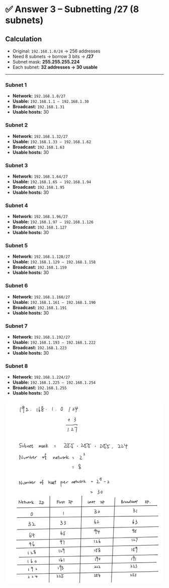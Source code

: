 # ✅ Answer 3 – Subnetting /27 (8 subnets)

## Calculation
- Original: `192.168.1.0/24` → 256 addresses  
- Need 8 subnets → borrow 3 bits → **/27**  
- Subnet mask: **255.255.255.224**  
- Each subnet: **32 addresses → 30 usable**  

---

### Subnet 1
- **Network:** `192.168.1.0/27`
- **Usable:** `192.168.1.1 – 192.168.1.30`
- **Broadcast:** `192.168.1.31`
- **Usable hosts:** 30

### Subnet 2
- **Network:** `192.168.1.32/27`
- **Usable:** `192.168.1.33 – 192.168.1.62`
- **Broadcast:** `192.168.1.63`
- **Usable hosts:** 30

### Subnet 3
- **Network:** `192.168.1.64/27`
- **Usable:** `192.168.1.65 – 192.168.1.94`
- **Broadcast:** `192.168.1.95`
- **Usable hosts:** 30

### Subnet 4
- **Network:** `192.168.1.96/27`
- **Usable:** `192.168.1.97 – 192.168.1.126`
- **Broadcast:** `192.168.1.127`
- **Usable hosts:** 30

### Subnet 5
- **Network:** `192.168.1.128/27`
- **Usable:** `192.168.1.129 – 192.168.1.158`
- **Broadcast:** `192.168.1.159`
- **Usable hosts:** 30

### Subnet 6
- **Network:** `192.168.1.160/27`
- **Usable:** `192.168.1.161 – 192.168.1.190`
- **Broadcast:** `192.168.1.191`
- **Usable hosts:** 30

### Subnet 7
- **Network:** `192.168.1.192/27`
- **Usable:** `192.168.1.193 – 192.168.1.222`
- **Broadcast:** `192.168.1.223`
- **Usable hosts:** 30

### Subnet 8
- **Network:** `192.168.1.224/27`
- **Usable:** `192.168.1.225 – 192.168.1.254`
- **Broadcast:** `192.168.1.255`
- **Usable hosts:** 30

![/27](https://raw.githubusercontent.com/ProJensen/ip-subnetting-practice/refs/heads/main/Calculation/%3A27.png)
